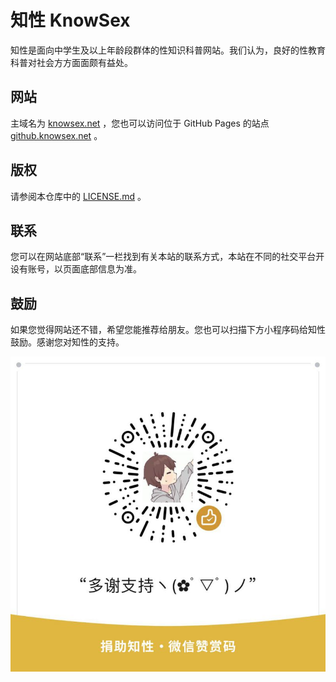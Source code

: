 # 知性 KnowSex

知性是面向中学生及以上年龄段群体的性知识科普网站。我们认为，良好的性教育科普对社会方方面面颇有益处。

## 网站

主域名为 [knowsex.net](https://knowsex.net) ，您也可以访问位于 GitHub Pages 的站点 [github.knowsex.net](https://github.knowsex.net) 。

## 版权

请参阅本仓库中的 [LICENSE.md](LICENSE.md) 。

## 联系

您可以在网站底部“联系”一栏找到有关本站的联系方式，本站在不同的社交平台开设有账号，以页面底部信息为准。

## 鼓励

如果您觉得网站还不错，希望您能推荐给朋友。您也可以扫描下方小程序码给知性鼓励。感谢您对知性的支持。

![微信赞赏码](sub/img/wechatCode.jpg)
